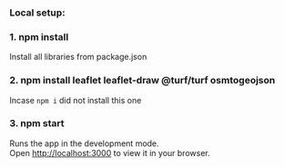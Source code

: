 ### Local setup:

### 1. npm install
Install all libraries from package.json

### 2. npm install leaflet leaflet-draw @turf/turf osmtogeojson
Incase `npm i` did not install this one

### 3. npm start
Runs the app in the development mode.\
Open [http://localhost:3000](http://localhost:3000) to view it in your browser.
